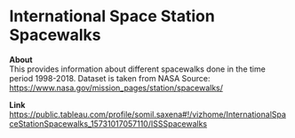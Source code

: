 # International Space Station Spacewalks

**About**     
This provides information about different spacewalks done in the time period 1998-2018. 
Dataset is taken from NASA Source: https://www.nasa.gov/mission_pages/station/spacewalks/

**Link**  
https://public.tableau.com/profile/somil.saxena#!/vizhome/InternationalSpaceStationSpacewalks_15731017057110/ISSSpacewalks


